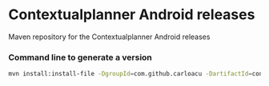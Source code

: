 Contextualplanner Android releases
==================================

Maven repository for the Contextualplanner Android releases


### Command line to generate a version

```bash
mvn install:install-file -DgroupId=com.github.carloacu -DartifactId=contextualplanner-android -Dversion=1.0.2 -Dfile=contextualplanner-release.aar -Dpackaging=aar -DgeneratePom=true -DlocalRepositoryPath=.  -DcreateChecksum=true
```
